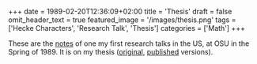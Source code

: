 +++
date = 1989-02-20T12:36:09+02:00
title = 'Thesis'
draft = false
omit_header_text = true
featured_image = '/images/thesis.png'
tags = ['Hecke Characters', 'Research Talk', 'Thesis']
categories = ['Math']
+++


These are the [notes](/pdf/research-talks/frv-talk-1989-osu.pdf) of
one my first research talks in the US, at OSU in the Spring of
1989. It is on my thesis ([original](pdf/frv-thesis-osu-1990.pdf),
[published](pdf/frv-thesis-invent.pdf) versions).



